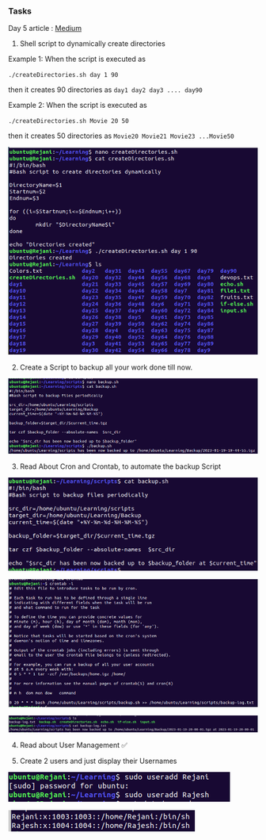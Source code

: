 ### Tasks

Day 5 article : [Medium](https://medium.com/@rejani2906/day-5-advanced-linux-shell-scripting-266eee0c9722)

1. Shell script to dynamically create directories

Example 1: When the script is executed as

`./createDirectories.sh day 1 90`

then it creates 90 directories as `day1 day2 day3 .... day90`

Example 2: When the script is executed as

`./createDirectories.sh Movie 20 50`

then it creates 50 directories as `Movie20 Movie21 Movie23 ...Movie50`

![Folder](/2023/day05/Screenshots/Directories.png)

2.  Create a Script to backup all your work done till now.

![Backup](/2023/day05/Screenshots/Backup.png)

3. Read About Cron and Crontab, to automate the backup Script

![Backup-cron](/2023/day05/Screenshots/backup-crontab.png)

![Crontab](/2023/day05/Screenshots/crontab.png)

![Backup-log](/2023/day05/Screenshots/backup-log.png)

4. Read about User Management ✅

5. Create 2 users and just display their Usernames

![Add-user](/2023/day05/Screenshots/User-add-cmd.png)

![User-list](/2023/day05/Screenshots/Added-users-list.png)
